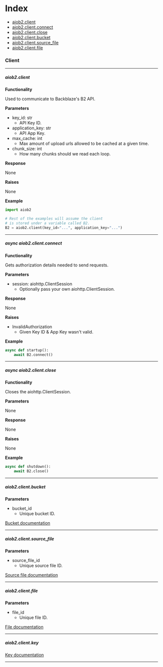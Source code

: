 # Index
- [aiob2.client](#aiob2client)
- [aiob2.client.connect](#async-aiob2clientconnect)
- [aiob2.client.close](#async-aiob2clientclose)
- [aiob2.client.bucket](#aiob2clientbucket)
- [aiob2.client.source_file](#aiob2clientsource_file)
- [aiob2.client.file](#aiob2clientfile)

### Client
___

##### aiob2.client

**Functionality**

Used to communicate to Backblaze's B2 API.


**Parameters**

- key_id: str
    - API Key ID.
- application_key: str
    - API App Key.
- max_cache: int
    - Max amount of upload urls allowed to be cached at a given time.
- chunk_size: int
    - How many chunks should we read each loop.

**Response**

None

**Raises**

None

**Example**

```python
import aiob2

# Rest of the examples will assume the client
# is stored under a variable called B2.
B2 = aiob2.client(key_id="...", application_key="...")
```

___

##### async aiob2.client.connect

**Functionality**

Gets authorization details needed to send requests.


**Parameters**

- session: aiohttp.ClientSession
    - Optionally pass your own aiohttp.ClientSession.

**Response**

None

**Raises**

- InvalidAuthorization
    - Given Key ID & App Key wasn't valid.

**Example**

```python
async def startup():
    await B2.connect()
```

___

##### async aiob2.client.close

**Functionality**

Closes the aiohttp.ClientSession.


**Parameters**

None

**Response**

None

**Raises**

None

**Example**

```python
async def shutdown():
    await B2.close()
```

___

##### aiob2.client.bucket

**Parameters**

- bucket_id
    - Unique bucket ID.

[Bucket documentation](/docs/bucket.md)

___

##### aiob2.client.source_file

**Parameters**

- source_file_id
    - Unique source file ID.

[Source file documentation](/docs/source_file.md)

___

##### aiob2.client.file

**Parameters**

- file_id
    - Unique file ID.

[File documentation](/docs/file.md)

___

##### aiob2.client.key

[Key documentation](/docs/key.md)

___
